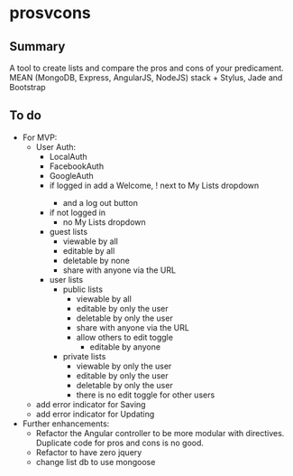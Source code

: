 prosvcons
=========

Summary
-------
A tool to create lists and compare the pros and cons of your predicament. MEAN (MongoDB, Express, AngularJS, NodeJS)
stack + Stylus, Jade and Bootstrap


To do
-----
- For MVP:
    - User Auth:
        - LocalAuth
        - FacebookAuth
        - GoogleAuth
        - if logged in add a Welcome, <name>! next to My Lists dropdown
            - and a log out button
        - if not logged in
            - no My Lists dropdown
        - guest lists
            - viewable by all
            - editable by all
            - deletable by none
            - share with anyone via the URL
        - user lists
            - public lists
                - viewable by all
                - editable by only the user
                - deletable by only the user
                - share with anyone via the URL
                - allow others to edit toggle
                    - editable by anyone
            - private lists
                - viewable by only the user
                - editable by only the user
                - deletable by only the user
                - there is no edit toggle for other users
    - add error indicator for Saving
    - add error indicator for Updating
- Further enhancements:
    - Refactor the Angular controller to be more modular with directives.  Duplicate code for pros and cons is no good.
    - Refactor to have zero jquery
    - change list db to use mongoose